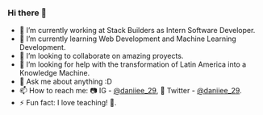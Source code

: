 ### Hi there 👋

- 🔭 I’m currently working at Stack Builders as Intern Software Developer.
- 🌱 I’m currently learning Web Development and Machine Learning Development.
- 👯 I’m looking to collaborate on amazing proyects.
- 🤔 I’m looking for help with the transformation of Latin America into a Knowledge Machine.
- 💬 Ask me about anything :D
- 📫 How to reach me: 📷 IG - <a href="https://www.instagram.com/daniiee_29/" target="_blank">@daniiee_29</a>, 🦜 Twitter - <a href="https://twitter.com/daniiee_29" target="_blank">@daniiee_29</a>.
- ⚡ Fun fact: I love teaching! 💚.

